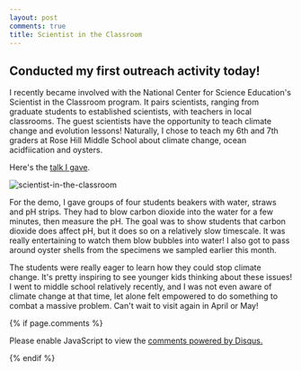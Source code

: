 ```yaml
---
layout: post
comments: true
title: Scientist in the Classroom
---
```


## Conducted my first outreach activity today!

I recently became involved with the National Center for Science Education's Scientist in the Classroom program. It pairs scientists, ranging from graduate students to established scientists, with teachers in local classrooms. The guest scientists have the opportunity to teach climate change and evolution lessons! Naturally, I chose to teach my 6th and 7th graders at Rose Hill Middle School about climate change, ocean acidfiication and oysters.

Here's the [talk I gave](https://docs.google.com/presentation/u/1/d/126F9fkR1QfCJ0YahQTHMR1PZtCS1l98Qk3pKGmHcU_g/edit#slide=id.p).

![scientist-in-the-classroom](https://raw.githubusercontent.com/yaaminiv/yaaminiv.github.io/master/images/scientistintheclassroom215.jpg)

For the demo, I gave groups of four students beakers with water, straws and pH strips. They had to blow carbon dioxide into the water for a few minutes, then measure the pH. The goal was to show students that carbon dioxide does affect pH, but it does so on a relatively slow timescale. It was really entertaining to watch them blow bubbles into water! I also got to pass around oyster shells from the specimens we sampled earlier this month.

The students were really eager to learn how they could stop climate change. It's pretty inspiring to see younger kids thinking about these issues! I went to middle school relatively recently, and I was not even aware of climate change at that time, let alone felt empowered to do something to combat a massive problem. Can't wait to visit again in April or May!

{% if page.comments %}

<div id="disqus_thread"></div>
<script>

/**
*  RECOMMENDED CONFIGURATION VARIABLES: EDIT AND UNCOMMENT THE SECTION BELOW TO INSERT DYNAMIC VALUES FROM YOUR PLATFORM OR CMS.
*  LEARN WHY DEFINING THESE VARIABLES IS IMPORTANT: https://disqus.com/admin/universalcode/#configuration-variables*/
/*
var disqus_config = function () {
this.page.url = PAGE_URL;  // Replace PAGE_URL with your page's canonical URL variable
this.page.identifier = PAGE_IDENTIFIER; // Replace PAGE_IDENTIFIER with your page's unique identifier variable
};
*/
(function() { // DON'T EDIT BELOW THIS LINE
var d = document, s = d.createElement('script');
s.src = 'https://the-responsible-grad-student.disqus.com/embed.js';
s.setAttribute('data-timestamp', +new Date());
(d.head || d.body).appendChild(s);
})();
</script>
<noscript>Please enable JavaScript to view the <a href="https://disqus.com/?ref_noscript">comments powered by Disqus.</a></noscript>

{% endif %}

<script id="dsq-count-scr" src="//the-responsible-grad-student.disqus.com/count.js" async></script>
